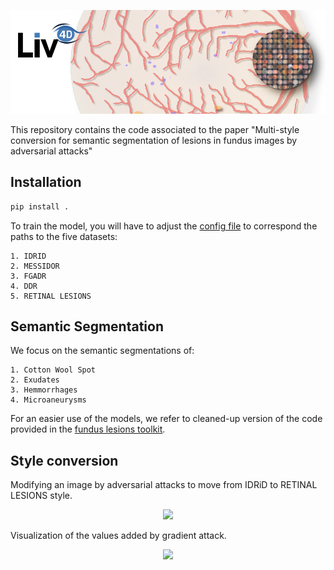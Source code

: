 <p align="center">
    <img src="imgs/header.png" width="800px"/>
</p>

This repository contains the code associated to the paper "Multi-style conversion for semantic segmentation of lesions in fundus images by adversarial attacks"

## Installation

```bash
pip install .
```

To train the model, you will have to adjust the [config file](configs/data_config.yaml) to correspond the paths to the five datasets:

    1. IDRID
    2. MESSIDOR
    3. FGADR
    4. DDR
    5. RETINAL LESIONS


## Semantic Segmentation

We focus on the semantic segmentations of:

    1. Cotton Wool Spot
    2. Exudates
    3. Hemmorrhages
    4. Microaneurysms

For an easier use of the models, we refer to cleaned-up version of the code provided in the [fundus lesions toolkit](https://github.com/ClementPla/fundus-lesions-toolkit/tree/main/).



## Style conversion

Modifying an image by adversarial attacks to move from IDRiD to RETINAL LESIONS style.
<p align="center">
    <img src="imgs/soft_adversarial.gif" width="800px"/>
</p>

Visualization of the values added by gradient attack.
<p align="center">
    <img src="imgs/diff_adversarial.gif" width="800px"/>
</p>